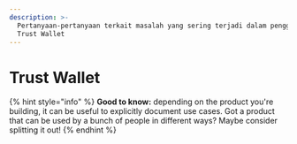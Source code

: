 ```yaml
---
description: >-
  Pertanyaan-pertanyaan terkait masalah yang sering terjadi dalam penggunaan
  Trust Wallet
---
```


# Trust Wallet

{% hint style="info" %}
**Good to know:** depending on the product you're building, it can be useful to explicitly document use cases. Got a product that can be used by a bunch of people in different ways? Maybe consider splitting it out!
{% endhint %}
